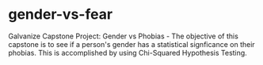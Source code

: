 # gender-vs-fear
Galvanize Capstone Project: Gender vs Phobias - The objective of this capstone is to see if a person's gender has a statistical signficance on their phobias. This is accomplished by using Chi-Squared Hypothesis Testing.
